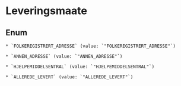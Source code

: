 
# Leveringsmaate

## Enum


    * `FOLKEREGISTRERT_ADRESSE` (value: `"FOLKEREGISTRERT_ADRESSE"`)

    * `ANNEN_ADRESSE` (value: `"ANNEN_ADRESSE"`)

    * `HJELPEMIDDELSENTRAL` (value: `"HJELPEMIDDELSENTRAL"`)

    * `ALLEREDE_LEVERT` (value: `"ALLEREDE_LEVERT"`)



